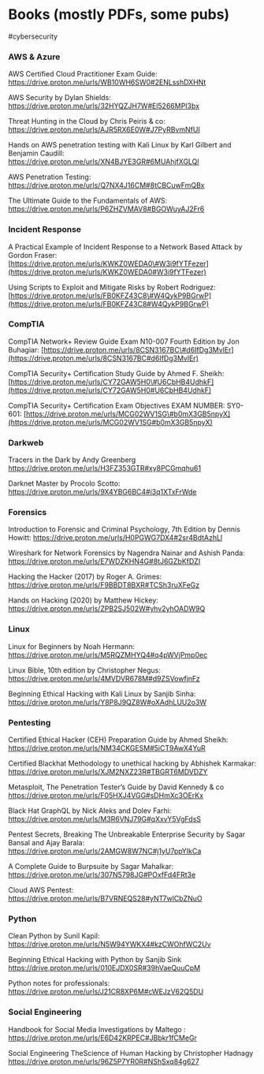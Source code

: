 # Books (mostly PDFs, some pubs)

#cybersecurity

### AWS & Azure

AWS Certified Cloud Practitioner Exam Guide: https://drive.proton.me/urls/WB10WH6SW0#2ENLsshDXHNt

AWS Security by Dylan Shields:  https://drive.proton.me/urls/32HYQZJH7W#El5266MPI3bx

Threat Hunting in the Cloud by Chris Peiris & co: https://drive.proton.me/urls/AJR5RX6E0W#J7PyRBvmNfUI

Hands on AWS penetration testing with Kali Linux by Karl Gilbert and Benjamin Caudill: https://drive.proton.me/urls/XN4BJYE3GR#6MUAhjfXGLQl

AWS Penetration Testing: https://drive.proton.me/urls/Q7NX4J16CM#8tCBCuwFmQBx

The Ultimate Guide to the Fundamentals of AWS: https://drive.proton.me/urls/P6ZHZVMAV8#BGOWuyAJ2Fr6

### Incident Response 


A Practical Example of Incident Response to a Network Based Attack by Gordon Fraser: [https://drive.proton.me/urls/KWKZ0WEDA0\#W3i9fYTFezer](https://drive.proton.me/urls/KWKZ0WEDA0#W3i9fYTFezer)

Using Scripts to Exploit and Mitigate Risks by  Robert Rodriguez: [https://drive.proton.me/urls/FB0KFZ43C8\#W4QykP9BGrwP](https://drive.proton.me/urls/FB0KFZ43C8#W4QykP9BGrwP)

### CompTIA

CompTIA Network+ Review Guide Exam N10-007 Fourth Edition by  Jon Buhagiar: [https://drive.proton.me/urls/8CSN3167BC\#d6IfDg3MvlEr](https://drive.proton.me/urls/8CSN3167BC#d6IfDg3MvlEr)

CompTIA Security+ Certification Study Guide by Ahmed F. Sheikh: [https://drive.proton.me/urls/CY72GAW5H0\#U6CbHB4UdhkF](https://drive.proton.me/urls/CY72GAW5H0#U6CbHB4UdhkF)

CompTIA Security+ Certification Exam Objectives
EXAM NUMBER: SY0-601: [https://drive.proton.me/urls/MCG02WV1SG\#b0mX3GB5npyX](https://drive.proton.me/urls/MCG02WV1SG#b0mX3GB5npyX)

### Darkweb

Tracers in the Dark by Andy Greenberg https://drive.proton.me/urls/H3FZ353GTR#xy8PCGmqhu61

Darknet Master by Procolo Scotto: https://drive.proton.me/urls/9X4YBG6BC4#i3q1XTxFrWde

### Forensics

Introduction to Forensic and Criminal Psychology, 7th Edition by Dennis Howitt: https://drive.proton.me/urls/H0PGWG7DX4#2sr4BdtAzhLl

Wireshark for Network Forensics by Nagendra Nainar and Ashish Panda:  https://drive.proton.me/urls/E7WDZKHN4G#8tJ6GZbKfDZI

Hacking the Hacker (2017) by Roger A. Grimes: https://drive.proton.me/urls/F9BBDT8BXR#TCSh3ruXFeGz

Hands on Hacking (2020) by Matthew Hickey: https://drive.proton.me/urls/ZPB2SJ502W#yhv2yhOADW9Q

### Linux

Linux for Beginners by Noah Hermann: https://drive.proton.me/urls/M5RQZMHYQ4#q4pWVjPmp0ec

Linux Bible, 10th edition by Christopher Negus: https://drive.proton.me/urls/4MVDVR678M#d9ZSVowfjnFz

Beginning Ethical Hacking with Kali Linux by Sanjib Sinha: https://drive.proton.me/urls/Y8P8J9QZ8W#oXAdhLUU2o3W

### Pentesting

Certified Ethical Hacker (CEH) Preparation Guide by Ahmed Sheikh: https://drive.proton.me/urls/NM34CKGESM#5iCT9AwX4YuR

Certified Blackhat Methodology to unethical hacking by Abhishek Karmakar: https://drive.proton.me/urls/XJM2NXZ23R#TBGRT6MDVDZY

Metasploit, The Penetration Tester’s Guide by David Kennedy & co https://drive.proton.me/urls/F05HXJ4VGG#sDHmXc3OErKx

Black Hat GraphQL by Nick Aleks and Dolev Farhi: https://drive.proton.me/urls/M3R6VNJ79G#qXxvY5VgFdsS

Pentest Secrets, Breaking The Unbreakable Enterprise Security by Sagar Bansal and Ajay Barala: https://drive.proton.me/urls/2AMGW8W7NC#j1yU7ppYIkCa

A Complete Guide to Burpsuite by Sagar Mahalkar: https://drive.proton.me/urls/307N5798JG#POxfFd4FRt3e

Cloud AWS Pentest: https://drive.proton.me/urls/B7VRNEQS28#yNT7wlCbZNuO


### Python

Clean Python by Sunil Kapil: https://drive.proton.me/urls/N5W94YWKX4#kzCWOhfWC2Uv

Beginning Ethical Hacking with Python by Sanjib Sink https://drive.proton.me/urls/010EJDX0SR#39hVaeQuuCpM

Python notes for professionals: https://drive.proton.me/urls/J21CR8XP6M#cWEJzV62Q5DU

### Social Engineering 

Handbook for Social Media Investigations by Maltego : https://drive.proton.me/urls/E6D42KRPEC#JBbkr1fCMeGr

Social Engineering TheScience of Human Hacking by Christopher Hadnagy https://drive.proton.me/urls/96Z5P7YR0R#NShSxq84g627
